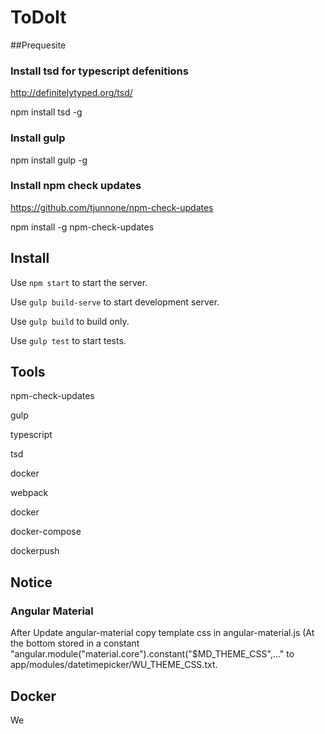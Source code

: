 # ToDoIt

##Prequesite 

### Install tsd for typescript defenitions

http://definitelytyped.org/tsd/

npm install tsd -g

### Install gulp

npm install gulp -g

### Install npm check updates

https://github.com/tjunnone/npm-check-updates

npm install -g npm-check-updates
 
## Install

Use `npm start` to start the server.

Use `gulp build-serve` to start development server.

Use `gulp build` to build only.

Use `gulp test` to start tests.

## Tools

npm-check-updates

gulp

typescript

tsd

docker

webpack

docker

docker-compose

dockerpush

## Notice 

### Angular Material
After Update angular-material copy template css in angular-material.js (At the bottom stored in a constant "angular.module("material.core").constant("$MD_THEME_CSS",..."
to app/modules/datetimepicker/WU_THEME_CSS.txt.

## Docker

We
